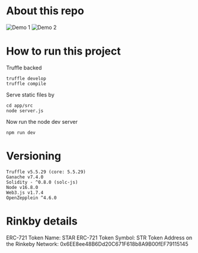 # About this repo

![Demo 1](https://github.com/lee-hodg/StarRepository/blob/master/app/src/public/demo1.jpg?raw=true)
![Demo 2](https://github.com/lee-hodg/StarRepository/blob/master/app/src/public/demo2.jpg?raw=true)

# How to run this project

Truffle backed

```
truffle develop
truffle compile
```


Serve static files by

```
cd app/src
node server.js 
```

Now run the node dev server

```
npm run dev
```

# Versioning

```
Truffle v5.5.29 (core: 5.5.29)
Ganache v7.4.0
Solidity - ^0.8.0 (solc-js)
Node v16.8.0
Web3.js v1.7.4
OpenZepplein ^4.6.0
```
# Rinkby details

 ERC-721 Token Name: STAR
 ERC-721 Token Symbol: STR
 Token Address on the Rinkeby Network: 0x6EE8ee48B6Dd20C671F618b8A9B00fEF79115145